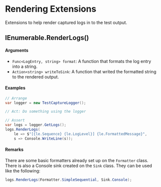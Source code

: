 # Rendering Extensions

Extensions to help render captured logs in to the test output.

## IEnumerable<LogEntry>.RenderLogs()

#### Arguments

* `Func<LogEntry, string> format`: A function that formats the log entry into a string.
* `Action<string> writeToSink`: A function that writed the formatted string to the rendered output.

#### Examples

```csharp
// Arrange
var logger = new TestCaptureLogger();

// Act: Do something using the logger

// Assert
var logs = logger.GetLogs();
logs.RenderLogs(
    le => $"[{le.Sequence} {le.LogLevel}] {le.FormattedMessage}",
    s => Console.WriteLine(s));
```

#### Remarks

There are some basic formatters already set up on the `Formatter` class. There is also a Console sink created on the `Sink` class. They can be used like the following:

```csharp
logs.RenderLogs(Formatter.SimpleSequential, Sink.Console);
```

